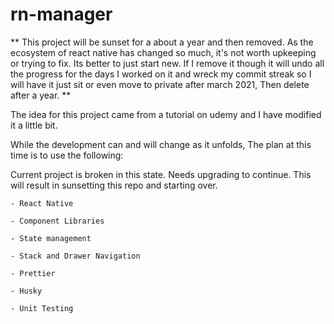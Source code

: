 # rn-manager

** This project will be sunset for a about a year and then removed. As the ecosystem of react native has changed so much, it's not worth upkeeping or trying to fix. Its better to just start new. If I remove it though it will undo all the progress for the days I worked on it and wreck my commit streak so I will have it just sit or even move to private after march 2021, Then delete after a year. **

The idea for this project came from a tutorial on udemy and I have modified it a little bit.

While the development can and will change as it unfolds,
The plan at this time is to use the following:

Current project is broken in this state. Needs upgrading to continue. This will result in sunsetting this repo and starting over.
``` 
- React Native

- Component Libraries

- State management

- Stack and Drawer Navigation

- Prettier

- Husky

- Unit Testing
```
